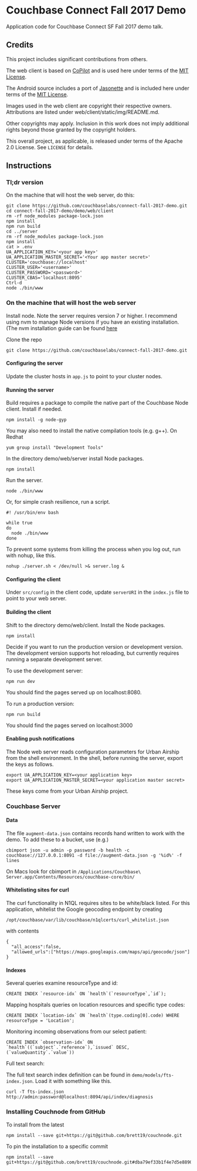 # Couchbase Connect Fall 2017 Demo

Application code for Couchbase Connect SF Fall 2017 demo talk.

## Credits

This project includes significant contributions from others.

The web client is based on [CoPilot](https://github.com/misterGF/CoPilot) and
is used here under terms of the [MIT License](https://opensource.org/licenses/MIT).

The Android source includes a port of [Jasonette](https://jasonette.com/) and is
included here under terms of the [MIT License](https://opensource.org/licenses/MIT).

Images used in the web client are copyright their respective owners.  Attributions are listed
under web/client/static/img/README.md.

Other copyrights may apply.  Inclusion in this work does not imply additional rights beyond
those granted by the copyright holders.

This overall project, as applicable, is released under terms of the Apache 2.0 License.  See `LICENSE` for details.

## Instructions

### Tl;dr version

On the machine that will host the web server, do this:

```
git clone https://github.com/couchbaselabs/connect-fall-2017-demo.git
cd connect-fall-2017-demo/demo/web/client
rm -rf node_modules package-lock.json
npm install
npm run build
cd ../server
rm -rf node_modules package-lock.json
npm install
cat > .env
UA_APPLICATION_KEY='<your app key>'
UA_APPLICATION_MASTER_SECRET='<Your app master secret>'
CLUSTER='couchbase://localhost'
CLUSTER_USER='<username>'
CLUSTER_PASSWORD='<password>'
CLUSTER_CBAS='localhost:8095'
Ctrl-d
node ./bin/www
```

### On the machine that will host the web server

Install node.  Note the server requires version 7 or higher.  I recommend using nvm to manage Node versions if you have an existing installation.  (The nvm installation guide can be found [here](https://github.com/creationix/nvm/blob/master/README.md#install-script)

Clone the repo

```
git clone https://github.com/couchbaselabs/connect-fall-2017-demo.git
```

#### Configuring the server

Update the cluster hosts in `app.js` to point to your cluster nodes.

#### Running the server

Build requires a package to compile the native part of the Couchbase Node client.  Install if needed.

```
npm install -g node-gyp
```

You may also need to install the native compilation tools (e.g. g++).  On Redhat

```
yum group install "Development Tools"
```

In the directory demo/web/server install Node packages.

```
npm install
```

Run the server.

```
node ./bin/www
```

Or, for simple crash resilience, run a script.

```
#! /usr/bin/env bash

while true
do
  node ./bin/www
done
```

To prevent some systems from killing the process when you log out, run with nohup, like this.

```
nohup ./server.sh < /dev/null >& server.log &
```

#### Configuring the client

Under `src/config` in the client code, update `serverURI` in the `index.js` file to point to your web server.

#### Building the client

Shift to the directory demo/web/client.  Install the Node packages.

```
npm install
```

Decide if you want to run the production version or development version.  The development version supports hot
reloading, but currently requires running a separate development server.

To use the development server:

```
npm run dev
```

You should find the pages served up on localhost:8080.

To run a production version:

```
npm run build
```

You should find the pages served on localhost:3000

#### Enabling push notifications

The Node web server reads configuration parameters for Urban Airship from the shell environment.  In the shell, before running the server, export the keys as follows.

```
export UA_APPLICATION_KEY=<your application key>
export UA_APPLICATION_MASTER_SECRET=<your application master secret>
```

These keys come from your Urban Airship project.

### Couchbase Server

#### Data

The file `augment-data.json` contains records hand written to work with the demo.  To add these to a bucket, use (e.g.)

```
cbimport json -u admin -p password -b health -c couchbase://127.0.0.1:8091 -d file://augment-data.json -g '%id%' -f lines
```

On Macs look for cbimport in `/Applications/Couchbase\ Server.app/Contents/Resources/couchbase-core/bin/`

#### Whitelisting sites for curl

The curl functionality in N1QL requires sites to be white/black listed.  For this application, whitelist the Google
geocoding endpoint by creating

`/opt/couchbase/var/lib/couchbase/n1qlcerts/curl_whitelist.json`

with contents

```
{
  "all_access":false,
  "allowed_urls":["https://maps.googleapis.com/maps/api/geocode/json"]
}
```

#### Indexes

Several queries examine resourceType and id:

```
CREATE INDEX `resource-idx` ON `health`(`resourceType`,`id`);
```

Mapping hospitals queries on location resources and specific type codes:

```
CREATE INDEX `location-idx` ON `health`(type.coding[0].code) WHERE resourceType = 'Location';
```

Monitoring incoming observations from our select patient:

```
CREATE INDEX `observation-idx` ON `health`((`subject`.`reference`),`issued` DESC,(`valueQuantity`.`value`))
```

Full text search:

The full text search index definition can be found in `demo/models/fts-index.json`.  Load it with something like this.

```
curl -T fts-index.json http://admin:password@localhost:8094/api/index/diagnosis
```

### Installing Couchnode from GitHub

To install from the latest

```
npm install --save git+https://git@github.com/brett19/couchnode.git
```

To pin the installation to a specific commit

```
npm install --save git+https://git@github.com/brett19/couchnode.git#dba79ef33b1f4e7d5e88906538624c65caf3d841
```
